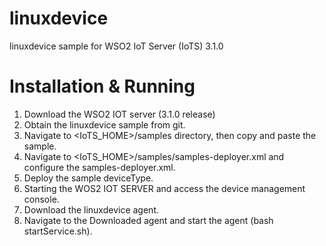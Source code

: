 # linuxdevice
linuxdevice sample for WSO2 IoT Server (IoTS) 3.1.0

Installation & Running
==================================

1. Download the WSO2 IOT server (3.1.0 release) 
2. Obtain the linuxdevice sample from git.
3. Navigate to <IoTS_HOME>/samples directory, then copy and paste the sample.
4. Navigate to <IoTS_HOME>/samples/samples-deployer.xml and configure the samples-deployer.xml.
5. Deploy the sample deviceType.
6. Starting the WOS2 IOT SERVER and access the device management console.
7. Download the linuxdevice agent.
8. Navigate to the Downloaded agent and start the agent (bash startService.sh).


